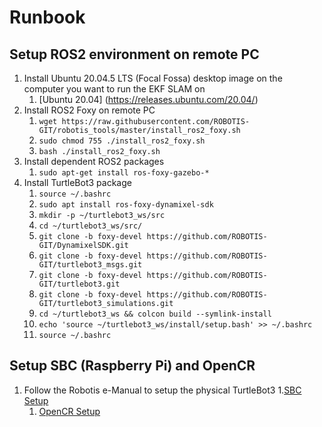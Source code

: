 # Runbook
## Setup ROS2 environment on remote PC
1. Install Ubuntu 20.04.5 LTS (Focal Fossa) desktop image on the computer you want to run the EKF SLAM on
    1. [Ubuntu 20.04] (https://releases.ubuntu.com/20.04/)
1. Install ROS2 Foxy on remote PC
    1. `wget https://raw.githubusercontent.com/ROBOTIS-GIT/robotis_tools/master/install_ros2_foxy.sh`
    1. `sudo chmod 755 ./install_ros2_foxy.sh`
    1. `bash ./install_ros2_foxy.sh`
1. Install dependent ROS2 packages
    1. `sudo apt-get install ros-foxy-gazebo-*`
1. Install TurtleBot3 package
    1. `source ~/.bashrc`
    1. `sudo apt install ros-foxy-dynamixel-sdk`
    1. `mkdir -p ~/turtlebot3_ws/src`
    1. `cd ~/turtlebot3_ws/src/`
    1. `git clone -b foxy-devel https://github.com/ROBOTIS-GIT/DynamixelSDK.git`
    1. `git clone -b foxy-devel https://github.com/ROBOTIS-GIT/turtlebot3_msgs.git`
    1. `git clone -b foxy-devel https://github.com/ROBOTIS-GIT/turtlebot3.git`
    1. `git clone -b foxy-devel https://github.com/ROBOTIS-GIT/turtlebot3_simulations.git`
    1. `cd ~/turtlebot3_ws && colcon build --symlink-install`
    1. `echo 'source ~/turtlebot3_ws/install/setup.bash' >> ~/.bashrc `
    1. `source ~/.bashrc`
## Setup SBC (Raspberry Pi) and OpenCR
1. Follow the Robotis e-Manual to setup the physical TurtleBot3
    1.[SBC Setup](https://emanual.robotis.com/docs/en/platform/turtlebot3/sbc_setup/#sbc-setup)
    1. [OpenCR Setup](https://emanual.robotis.com/docs/en/platform/turtlebot3/opencr_setup/#opencr-setup)

